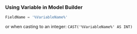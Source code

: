 ### Using Variable in Model Builder

```SQL
FieldName = '%VariableName%'
```

or when casting to an integer: ```CAST('%VariableName%' AS INT)```
